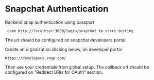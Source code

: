 # Snapchat Authentication
Backend snap authentication using passport

```
 open http://localhost:3000/login/snapchat to start testing
```

The url should be configured on snapchat developers portal. 

Create an organization clicking below, on developer portal

```
https://developers.snap.com/
```
Then use your credentials from global setup.
The callback url should be configured on "Redirect URIs for OAuth" section.
